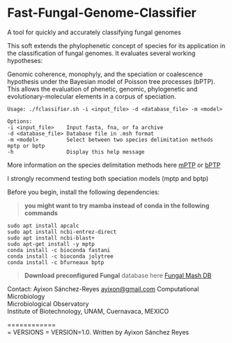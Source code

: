 # Fast-Fungal-Genome-Classifier
A tool for quickly and accurately classifying fungal genomes

This soft extends the phylophenetic concept of species for its application in the classification of fungal genomes. It evaluates several working hypotheses:

Genomic coherence, monophyly, and the speciation or coalescence hypothesis under the Bayesian model of Poisson tree processes (bPTP). This allows the evaluation
of phenetic, genomic, phylogenetic and evolutionary-molecular elements in a corpus of speciation.

    Usage: ./fclassifier.sh -i <input_file> -d <database_file> -m <model>

    Options:
    -i <input_file>    Input fasta, fna, or fa archive
    -d <database_file> Database file in .msh format
    -m <model>         Select between two species delimitation methods mptp or bptp
    -h                 Display this help message
   More information on the species delimitation methods here [mPTP](https://academic.oup.com/bioinformatics/article/33/11/1630/2929345) or [bPTP](https://academic.oup.com/bioinformatics/article/29/22/2869/314968)
    
I strongly recommend testing both speciation models (mptp and bptp)
    
Before you begin, install the following dependencies: 

> **you might want to try mamba instead of conda in the following commands**

	sudo apt install apcalc
	sudo apt install ncbi-entrez-direct
	sudo apt install ncbi-blast+ 
	sudo apt-get install -y mptp
	conda install -c bioconda fastani
	conda install -c bioconda jolytree
	conda install -c bfurneaux bptp
	
    
 > **Download preconfigured Fungal** database here [Fungal Mash DB](https://drive.google.com/file/d/1C3nl1MJjJytGJ9_F0A-fCSJRoLwVCcJM/view)

Contact: Ayixon Sánchez-Reyes  ayixon@gmail.com 
Computational Microbiology                                                                              
Microbiological Observatory                                                                             
Institute of Biotechnology, UNAM, Cuernavaca, MEXICO                                                    
                                                                                                     
============                                                                                              
= VERSIONS =      VERSION=1.0. Written by Ayixon Sánchez Reyes                      
